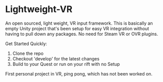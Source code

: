
# Lightweight-VR
An open sourced, light weight, VR input framework. This is basically an empty Unity project that's been setup for easy VR integration without having to pull down any packages. No need for Steam VR or OVR plugins.

Get Started Quickly:

1. Clone the repo
2. Checkout 'develop' for the latest changes
3. Build to your Quest or run on your rift with no Setup


First personal project in VR, ping pong, which has not been worked on.
